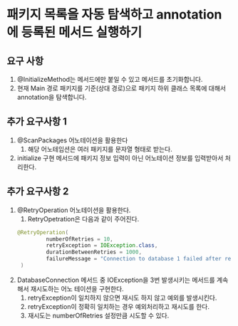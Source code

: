 # 패키지 목록을 자동 탐색하고 annotation에 등록된 메서드 실행하기


## 요구 사항
1. @InitializeMethod는 메서드에만 붙일 수 있고 메서드를 초기화합니다.
2. 현재 Main 경로 패키지를 기준(상대 경로)으로 패키지 하위 클래스 목록에 대해서 annotation을 탐색합니다.


## 추가 요구사항 1
1. @ScanPackages 어노테이션을 활용한다
   1. 해당 어노테임션은 여러 패키지를 문자열 형태로 받는다.
2. initialize 구현 메서드에 패키지 정보 입력이 아닌 어노테이션 정보를 입력받아서 처리한다.

## 추가 요구사항 2
1. @RetryOperation 어노테이션을 활용한다.
   1. RetryOpetration은 다음과 같이 주어진다.
   ```java
   @RetryOperation(
            numberOfRetries = 10,
            retryException = IOException.class,
            durationBetweenRetries = 1000,
            failureMessage = "Connection to database 1 failed after retries"
    )
   ```
2. DatabaseConnection 메서드 중 IOException을 3번 발생시키는 메서드를 계속해서 재시도하는 어노
테이션을 구현한다.
   1. retryException이 일치하지 않으면 재시도 하지 않고 예외를 발생시킨다.
   2. retryException이 정확히 일치하는 경우 예외처리하고 재시도를 한다.
   3. 재시도는 numberOfRetries 설정만큼 시도할 수 있다.